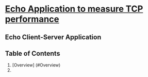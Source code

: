 # <b><u>Echo Application to measure TCP performance</u></b>

## Echo Client-Server Application

## Table of Contents
1. [Overview] (#Overview)
2.
